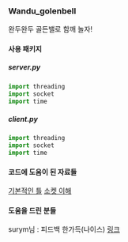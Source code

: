 ### Wandu_golenbell

완두완두 골든밸로 함깨 놀자!

#### 사용 패키지

##### server.py
```py
import threading
import socket
import time
```

##### client.py
```py
import threading
import socket
import time
```

#### 코드에 도움이 된 자료들
[기본적인 틀](https://www.digitalocean.com/community/tutorials/python-socket-programming-server-client)
[소켓 이해](https://on1ystar.github.io/socket%20programming/python/2021/03/21/socket-2/)

#### 도움을 드린 분들

surym님 : 피드백 한가득(나이스) [링크](https://github.com/surym)
 